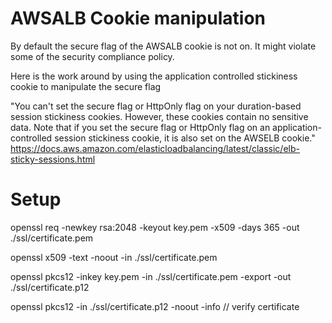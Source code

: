 # AWSALB Cookie manipulation 
By default the secure flag of the AWSALB cookie is not on. It might violate some of the security compliance policy. 

Here is the work around by using the application controlled stickiness cookie to manipulate the secure flag

"You can't set the secure flag or HttpOnly flag on your duration-based session stickiness cookies. However, these cookies contain no sensitive data. Note that if you set the secure flag or HttpOnly flag on an application-controlled session stickiness cookie, it is also set on the AWSELB cookie."
https://docs.aws.amazon.com/elasticloadbalancing/latest/classic/elb-sticky-sessions.html 

# Setup

openssl req -newkey rsa:2048 -keyout key.pem -x509 -days 365 -out ./ssl/certificate.pem

openssl x509 -text -noout -in ./ssl/certificate.pem

openssl pkcs12 -inkey key.pem -in ./ssl/certificate.pem -export -out ./ssl/certificate.p12

openssl pkcs12 -in ./ssl/certificate.p12 -noout -info  // verify certificate
